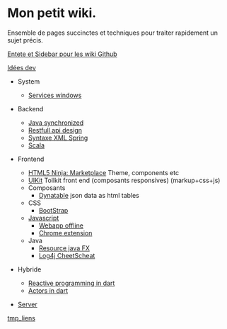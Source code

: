 Mon petit wiki.
===============
Ensemble de pages succinctes et techniques pour traiter rapidement un sujet précis.

[Entete et Sidebar pour les wiki Github](http://blackbe.lt/github-wiki-sidebar-table-contents-header-footer/)

[Idées dev](tmp/idee-dev.md)

- System
    - [Services windows](system/Services-windows.md)

- Backend
    - [Java synchronized](backend/Synchronized-java.md)
    - [Restfull api design](backend/Restful-api-design.md)
    - [Syntaxe XML Spring](backend/Syntax-xml-spring.md)
    - [Scala](backend/Scala.md)
- Frontend
    - [HTML5 Ninja: Marketplace](http://html5-ninja.com/#/home) Theme, components etc
    - [UIKit](http://www.getuikit.com/) Tollkit front end (composants responsives) (markup+css+js)
    - Composants
        - [Dynatable](http://www.dynatable.com/) json data as html tables
    - CSS
        - [BootStrap](frontend/bootstrap.md)
    - [Javascript](frontend/Javascript.md)
        - [Webapp offline](frontend/Web-app.creole)
        - [Chrome extension](frontend/Chrome-extension.md)
    - Java    
        - [Resource java FX](http://fxexperience.com/)
        - [Log4j CheetScheat](https://drive.google.com/file/d/0BzuW00k_JmaQMElDWWE2TEtlMFU/edit?usp=sharing)
- Hybride
    - [Reactive programming in dart](http://victorsavkin.com/post/55007674849/functional-reactive-programming-in-dart)
    - [Actors in dart](https://github.com/vsavkin/actors)
- [Server](backend/Server.md)

[tmp_liens](tmp/tmp-links.md)
